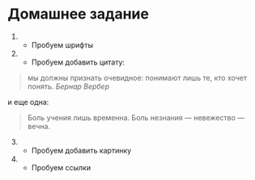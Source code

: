 # Домашнее задание #


1. * Пробуем шрифты 

   
2. * Пробуем  добавить цитату:

> мы должны признать очевидное: понимают лишь те, кто хочет понять. *Бернар Вербер*

и еще одна:

>Боль учения лишь временна. Боль незнания — невежество — вечна.



3. * Пробуем добавить картинку


4. * Пробуем ссылки

